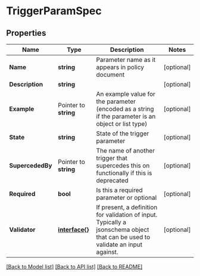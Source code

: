 # TriggerParamSpec

## Properties

Name | Type | Description | Notes
------------ | ------------- | ------------- | -------------
**Name** | **string** | Parameter name as it appears in policy document | [optional] 
**Description** | **string** |  | [optional] 
**Example** | Pointer to **string** | An example value for the parameter (encoded as a string if the parameter is an object or list type) | [optional] 
**State** | **string** | State of the trigger parameter | [optional] 
**SupercededBy** | Pointer to **string** | The name of another trigger that supercedes this on functionally if this is deprecated | [optional] 
**Required** | **bool** | Is this a required parameter or optional | [optional] 
**Validator** | [**interface{}**](.md) | If present, a definition for validation of input. Typically a jsonschema object that can be used to validate an input against. | [optional] 

[[Back to Model list]](../README.md#documentation-for-models) [[Back to API list]](../README.md#documentation-for-api-endpoints) [[Back to README]](../README.md)



